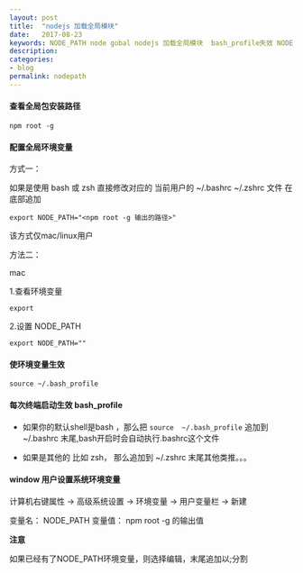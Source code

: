 ```yaml
---
layout: post
title:  "nodejs 加载全局模块"
date:   2017-08-23
keywords: NODE_PATH node gobal nodejs 加载全局模块  bash_profile失效 NODE_PATH环境变量设置 windows/mac
description: 
categories: 
- blog
permalink: nodepath
---
```



#### 查看全局包安装路径

    npm root -g



#### 配置全局环境变量



方式一：


如果是使用 bash 或 zsh 直接修改对应的 当前用户的  ~/.bashrc ~/.zshrc 文件 在底部追加

    export NODE_PATH="<npm root -g 输出的路径>"

该方式仅mac/linux用户


方法二：

mac

1.查看环境变量

    export

2.设置 NODE_PATH

    export NODE_PATH=""


    

#### 使环境变量生效

    source ~/.bash_profile


#### 每次终端启动生效 bash_profile


- 如果你的默认shell是bash ，那么把 `source  ~/.bash_profile` 追加到 ~/.bashrc 末尾,bash开启时会自动执行.bashrc这个文件

- 如果是其他的 比如 zsh， 那么追加到 ~/.zshrc 末尾其他类推。。。




#### window 用户设置系统环境变量


计算机右键属性 -> 高级系统设置 -> 环境变量 -> 用户变量栏 -> 新建 

变量名： NODE_PATH
变量值： npm root -g 的输出值

**注意**

如果已经有了NODE_PATH环境变量，则选择编辑，末尾追加以;分割


